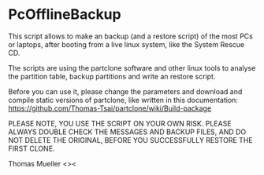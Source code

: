 # PcOfflineBackup
This script allows to make an backup (and a restore script) of the most PCs or laptops, after booting from a live linux system, like the System Rescue CD.

The scripts are using the partclone software and other linux tools to analyse the partition table, backup partitions and write an restore script.

Before you can use it, please change the parameters and download and compile static versions of partclone, like written in this documentation: https://github.com/Thomas-Tsai/partclone/wiki/Build-package

PLEASE NOTE, YOU USE THE SCRIPT ON YOUR OWN RISK.
PLEASE ALWAYS DOUBLE CHECK THE MESSAGES AND BACKUP FILES, AND DO NOT DELETE THE ORIGINAL, BEFORE YOU SUCCESSFULLY RESTORE THE FIRST CLONE.

Thomas Mueller <><
